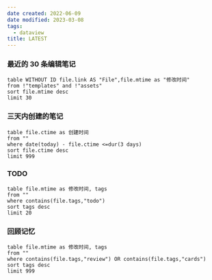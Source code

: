 ```yaml
---
date created: 2022-06-09
date modified: 2023-03-08
tags:
  - dataview
title: LATEST
---
```


### 最近的 30 条编辑笔记

```dataview
table WITHOUT ID file.link AS "File",file.mtime as "修改时间"
from !"templates" and !"assets"
sort file.mtime desc
limit 30
```

### 三天内创建的笔记

```dataview
table file.ctime as 创建时间
from ""
where date(today) - file.ctime <=dur(3 days)
sort file.ctime desc
limit 999
```

### TODO

```dataview
table file.mtime as 修改时间, tags
from ""
where contains(file.tags,"todo")
sort tags desc
limit 20
```

### 回顾记忆

```dataview
table file.mtime as 修改时间, tags
from ""
where contains(file.tags,"review") OR contains(file.tags,"cards") 
sort tags desc
limit 999
```
